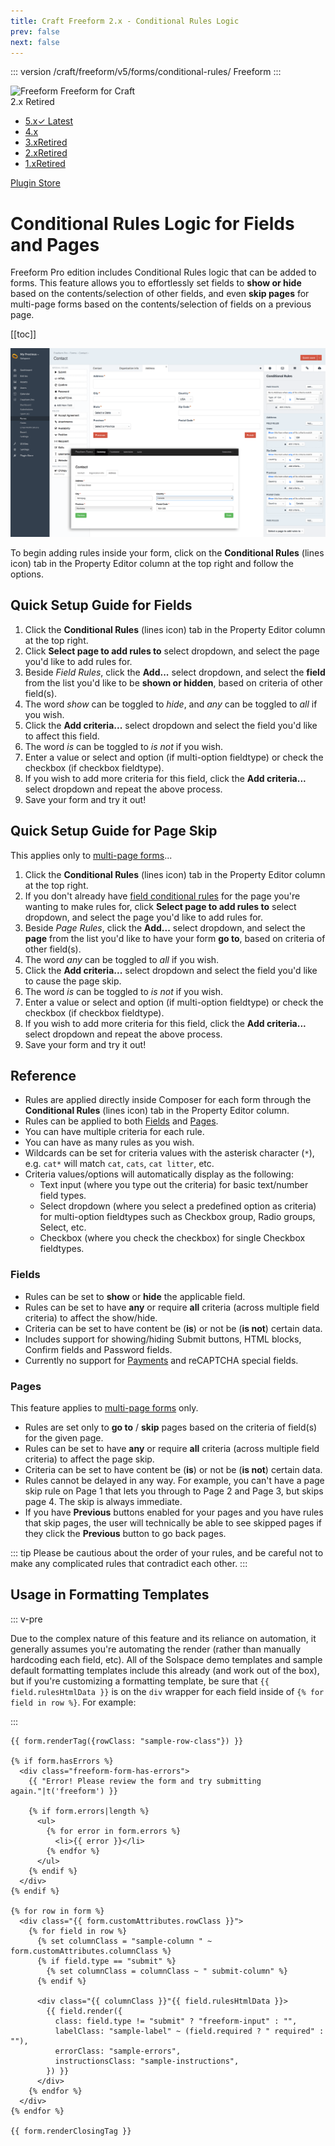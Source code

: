 ```yaml
---
title: Craft Freeform 2.x - Conditional Rules Logic
prev: false
next: false
---
```


::: version /craft/freeform/v5/forms/conditional-rules/
Freeform
:::

<div id="pr-heading">
    <img src="https://docs.solspace.com/extras/icons/products/freeform-icon.png" alt="Freeform" class="pr-image">
    <span class="pr-name">Freeform</span>
    <span class="pr-category">for Craft</span>
    <div class="pr-v-wrapper">
        <div class="pr-v">
            <span class="pr-v-v">2.x</span>
            <span class="pr-v-type pr-retired">Retired</span>
            <span class="pr-v-arrow arrow down"></span>
        </div>
        <ul class="pr-v-list">
            <li><a href="/craft/freeform/v5/">5.x<span class="pr-v-type pr-latest">✓ Latest</span></a></li>
            <li><a href="/craft/freeform/v4/">4.x</a></li>
            <li><a href="/craft/freeform/v3/">3.x<span class="pr-v-type pr-retired">Retired</span></a></li>
            <li><a href="/craft/freeform/v2/">2.x<span class="pr-v-type pr-retired">Retired</span></a></li>
            <li><a href="/craft/freeform/v1/">1.x<span class="pr-v-type pr-retired">Retired</span></a></li>
        </ul>
    </div>
    <div class="pr-buy">
        <a href="https://plugins.craftcms.com/freeform" class="button button-blue"><span class="external-url">Plugin Store</span></a>
    </div>
</div>

<span class="page-section"></span>

# Conditional Rules Logic for Fields and Pages <Badge type="pro" text="Pro" /> <Badge type="feature" text="2.4.0+" />

Freeform Pro edition includes Conditional Rules logic that can be added to forms. This feature allows you to effortlessly set fields to **show or hide** based on the contents/selection of other fields, and even **skip pages** for multi-page forms based on the contents/selection of fields on a previous page.


[[toc]]


![Composer - Conditional Rules](../images/cp_forms-composer-conditional-rules.png)

To begin adding rules inside your form, click on the **Conditional Rules** (lines icon) tab in the Property Editor column at the top right and follow the options.


## Quick Setup Guide for Fields

1. Click the **Conditional Rules** (lines icon) tab in the Property Editor column at the top right.
2. Click **Select page to add rules to** select dropdown, and select the page you'd like to add rules for.
3. Beside *Field Rules*, click the **Add...** select dropdown, and select the **field** from the list you'd like to be **shown or hidden**, based on criteria of other field(s).
4. The word *show* can be toggled to *hide*, and *any* can be toggled to *all* if you wish.
5. Click the **Add criteria...** select dropdown and select the field you'd like to affect this field.
6. The word *is* can be toggled to *is not* if you wish.
7. Enter a value or select and option (if multi-option fieldtype) or check the checkbox (if checkbox fieldtype).
8. If you wish to add more criteria for this field, click the **Add criteria...** select dropdown and repeat the above process.
9. Save your form and try it out!


## Quick Setup Guide for Page Skip

This applies only to [multi-page forms](multi-page-forms.md)...

1. Click the **Conditional Rules** (lines icon) tab in the Property Editor column at the top right.
2. If you don't already have [field conditional rules](#conditional-rules-logic-for-fields-and-pages) for the page you're wanting to make rules for, click **Select page to add rules to** select dropdown, and select the page you'd like to add rules for.
3. Beside *Page Rules*, click the **Add...** select dropdown, and select the **page** from the list you'd like to have your form **go to**, based on criteria of other field(s).
4. The word *any* can be toggled to *all* if you wish.
5. Click the **Add criteria...** select dropdown and select the field you'd like to cause the page skip.
6. The word *is* can be toggled to *is not* if you wish.
7. Enter a value or select and option (if multi-option fieldtype) or check the checkbox (if checkbox fieldtype).
8. If you wish to add more criteria for this field, click the **Add criteria...** select dropdown and repeat the above process.
9. Save your form and try it out!


## Reference

* Rules are applied directly inside Composer for each form through the **Conditional Rules** (lines icon) tab in the Property Editor column.
* Rules can be applied to both [Fields](#fields) and [Pages](#pages).
* You can have multiple criteria for each rule.
* You can have as many rules as you wish.
* Wildcards can be set for criteria values with the asterisk character (`*`), e.g. `cat*` will match `cat`, `cats`, `cat litter`, etc.
* Criteria values/options will automatically display as the following:
	* Text input (where you type out the criteria) for basic text/number field types.
	* Select dropdown (where you select a predefined option as criteria) for multi-option fieldtypes such as Checkbox group, Radio groups, Select, etc.
	* Checkbox (where you check the checkbox) for single Checkbox fieldtypes.


### Fields

* Rules can be set to **show** or **hide** the applicable field.
* Rules can be set to have **any** or require **all** criteria (across multiple field criteria) to affect the show/hide.
* Criteria can be set to have content be (**is**) or not be (**is not**) certain data.
* Includes support for showing/hiding Submit buttons, HTML blocks, Confirm fields and Password fields.
* Currently no support for [Payments](../api-integrations/payments/README.md) and reCAPTCHA special fields.


### Pages

This feature applies to [multi-page forms](multi-page-forms.md) only.

* Rules are set only to **go to** / **skip** pages based on the criteria of field(s) for the given page.
* Rules can be set to have **any** or require **all** criteria (across multiple field criteria) to affect the page skip.
* Criteria can be set to have content be (**is**) or not be (**is not**) certain data.
* Rules cannot be delayed in any way. For example, you can't have a page skip rule on Page 1 that lets you through to Page 2 and Page 3, but skips page 4. The skip is always immediate.
* If you have **Previous** buttons enabled for your pages and you have rules that skip pages, the user will technically be able to see skipped pages if they click the **Previous** button to go back pages.

::: tip
Please be cautious about the order of your rules, and be careful not to make any complicated rules that contradict each other.
:::


## Usage in Formatting Templates

::: v-pre

Due to the complex nature of this feature and its reliance on automation, it generally assumes you're automating the render (rather than manually hardcoding each field, etc). All of the Solspace demo templates and sample default formatting templates include this already (and work out of the box), but if you're customizing a formatting template, be sure that `{{ field.rulesHtmlData }}` is on the `div` wrapper for each field inside of `{% for field in row %}`. For example:

:::

``` twig{25}
{{ form.renderTag({rowClass: "sample-row-class"}) }}

{% if form.hasErrors %}
  <div class="freeform-form-has-errors">
    {{ "Error! Please review the form and try submitting again."|t('freeform') }}

    {% if form.errors|length %}
      <ul>
        {% for error in form.errors %}
          <li>{{ error }}</li>
        {% endfor %}
      </ul>
    {% endif %}
  </div>
{% endif %}

{% for row in form %}
  <div class="{{ form.customAttributes.rowClass }}">
    {% for field in row %}
      {% set columnClass = "sample-column " ~ form.customAttributes.columnClass %}
      {% if field.type == "submit" %}
        {% set columnClass = columnClass ~ " submit-column" %}
      {% endif %}

      <div class="{{ columnClass }}"{{ field.rulesHtmlData }}>
        {{ field.render({
          class: field.type != "submit" ? "freeform-input" : "",
          labelClass: "sample-label" ~ (field.required ? " required" : ""),
          errorClass: "sample-errors",
          instructionsClass: "sample-instructions",
        }) }}
      </div>
    {% endfor %}
  </div>
{% endfor %}

{{ form.renderClosingTag }}
```
